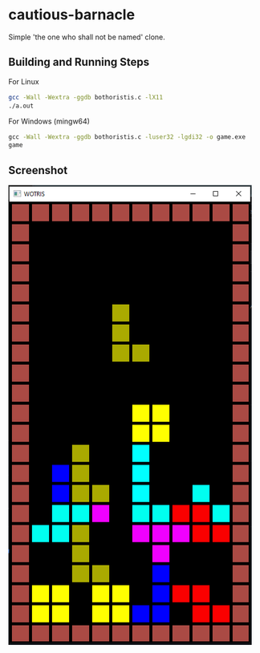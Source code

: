 # cautious-barnacle

Simple 'the one who shall not be named' clone.

## Building and Running Steps

For Linux
```bash
gcc -Wall -Wextra -ggdb bothoristis.c -lX11
./a.out
```

For Windows (mingw64)
```bat
gcc -Wall -Wextra -ggdb bothoristis.c -luser32 -lgdi32 -o game.exe
game
```

## Screenshot

![gamplay picture](https://github.com/NimComPoo-04/cautious-barnacle/blob/main/scrnsht.png?raw=true)

